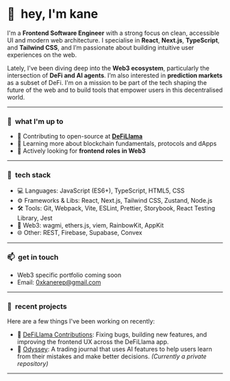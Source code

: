 # 👾 &nbsp;hey, I'm kane

I'm a **Frontend Software Engineer** with a strong focus on clean, accessible UI and modern web architecture. I specialise in **React**, **Next.js**, **TypeScript**, and **Tailwind CSS**, and I’m passionate about building intuitive user experiences on the web.

Lately, I’ve been diving deep into the **Web3 ecosystem**, particularly the intersection of **DeFi and AI agents**. I’m also interested in **prediction markets** as a subset of DeFi. I'm on a mission to be part of the tech shaping the future of the web and to build tools that empower users in this decentralised world.

---

### 🚀&nbsp;&nbsp;what I'm up to

- 🔭 Contributing to open-source at [**DeFiLlama**](https://github.com/DefiLlama)
- 🧠 Learning more about blockchain fundamentals, protocols and dApps
- 👀 Actively looking for **frontend roles in Web3**

---

### 🔧&nbsp;&nbsp;tech stack

- 💻 Languages: JavaScript (ES6+), TypeScript, HTML5, CSS
- ⚙️ Frameworks & Libs: React, Next.js, Tailwind CSS, Zustand, Node.js
- 🛠️ Tools: Git, Webpack, Vite, ESLint, Prettier, Storybook, React Testing Library, Jest
- 🧱 Web3: wagmi, ethers.js, viem, RainbowKit, AppKit
- 🌐 Other: REST, Firebase, Supabase, Convex

---

<!--
### 📈 GitHub Stats

<p align="center">
  <img src="https://github-readme-stats.vercel.app/api?username=kanerep&show_icons=true&theme=transparent" alt="GitHub stats" />
  <img src="https://github-readme-stats.vercel.app/api/top-langs/?username=kanerep&layout=compact&theme=transparent" alt="Top Langs" />
</p>

---
-->
### 📫&nbsp;&nbsp;get in touch
- Web3 specific portfolio coming soon
- Email: 0xkanerep@gmail.com

---

### 📝&nbsp;&nbsp;recent projects

Here are a few things I've been working on recently:

- 🔗 [DeFiLlama Contributions](https://github.com/DefiLlama/defillama-app/pulls?q=is%3Apr+is%3Aclosed+author%3Akanerep): Fixing bugs, building new features, and improving the frontend UX across the DeFiLlama app.
- 🔗 [Odyssey](https://github.com/kanerep/odyssey): A trading journal that uses AI features to help users learn from their mistakes and make better decisions. *(Currently a private repository)*

---
